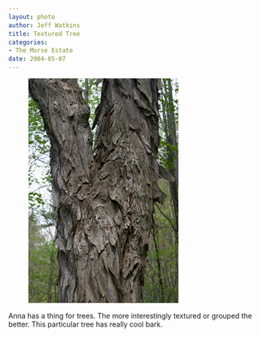 ```yaml
--- 
layout: photo
author: Jeff Watkins
title: Textured Tree
categories: 
- The Morse Estate
date: 2004-05-07
---
```


<figure><img class="photo" src="/photos/IMG_0754.jpg"></figure>

Anna has a thing for trees. The more interestingly textured or grouped the
better. This particular tree has really cool bark.

